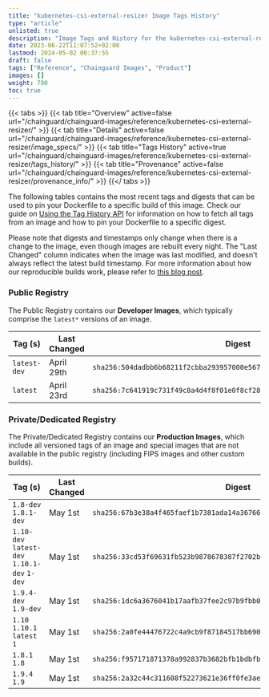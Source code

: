 ```yaml
---
title: "kubernetes-csi-external-resizer Image Tags History"
type: "article"
unlisted: true
description: "Image Tags and History for the kubernetes-csi-external-resizer Chainguard Image"
date: 2023-06-22T11:07:52+02:00
lastmod: 2024-05-02 00:37:55
draft: false
tags: ["Reference", "Chainguard Images", "Product"]
images: []
weight: 700
toc: true
---
```


{{< tabs >}}
{{< tab title="Overview" active=false url="/chainguard/chainguard-images/reference/kubernetes-csi-external-resizer/" >}}
{{< tab title="Details" active=false url="/chainguard/chainguard-images/reference/kubernetes-csi-external-resizer/image_specs/" >}}
{{< tab title="Tags History" active=true url="/chainguard/chainguard-images/reference/kubernetes-csi-external-resizer/tags_history/" >}}
{{< tab title="Provenance" active=false url="/chainguard/chainguard-images/reference/kubernetes-csi-external-resizer/provenance_info/" >}}
{{</ tabs >}}

The following tables contains the most recent tags and digests that can be used to pin your Dockerfile to a specific build of this image. Check our guide on [Using the Tag History API](/chainguard/chainguard-images/using-the-tag-history-api/) for information on how to fetch all tags from an image and how to pin your Dockerfile to a specific digest.

Please note that digests and timestamps only change when there is a change to the image, even though images are rebuilt every night. The "Last Changed" column indicates when the image was last modified, and doesn't always reflect the latest build timestamp. For more information about how our reproducible builds work, please refer to [this blog post](https://www.chainguard.dev/unchained/reproducing-chainguards-reproducible-image-builds).

### Public Registry
The Public Registry contains our **Developer Images**, which typically comprise the `latest*` versions of an image.

| Tag (s)       | Last Changed | Digest                                                                    |
|---------------|--------------|---------------------------------------------------------------------------|
|  `latest-dev` | April 29th   | `sha256:504dadbb6b68211f2cbba293957000e5678c0c97849e593d3b1fbc2086637001` |
|  `latest`     | April 23rd   | `sha256:7c641919c731f49c8a4d4f8f01e0f8cf286d76af7a949cfd233d4b55b2c17f62` |


### Private/Dedicated Registry
The Private/Dedicated Registry contains our **Production Images**, which include all versioned tags of an image and special images that are not available in the public registry (including FIPS images and other custom builds).

| Tag (s)                                       | Last Changed | Digest                                                                    |
|-----------------------------------------------|--------------|---------------------------------------------------------------------------|
|  `1.8-dev` `1.8.1-dev`                        | May 1st      | `sha256:67b3e38a4f465faef1b7381ada14a3676625d040d966d04a7269a34081ff9b7c` |
|  `1.10-dev` `latest-dev` `1.10.1-dev` `1-dev` | May 1st      | `sha256:33cd53f69631fb523b9878678387f2702bb18f51a13067370e354baaa7420fd6` |
|  `1.9.4-dev` `1.9-dev`                        | May 1st      | `sha256:1dc6a3676041b17aafb37fee2c97b9fbb041535a529fef72767ebd3e32ba8fe8` |
|  `1.10` `1.10.1` `latest` `1`                 | May 1st      | `sha256:2a0fe44476722c4a9cb9f87184517bb6908d17a0644544b0a6cd9fdf71440f53` |
|  `1.8.1` `1.8`                                | May 1st      | `sha256:f957171871378a992837b3682bfb1bdbfbdad1002de2c058802063b43fe91a10` |
|  `1.9.4` `1.9`                                | May 1st      | `sha256:2a32c44c311608f52273621e36ff0fe3ae6419bcbd82c1dea4312a1500b26621` |

